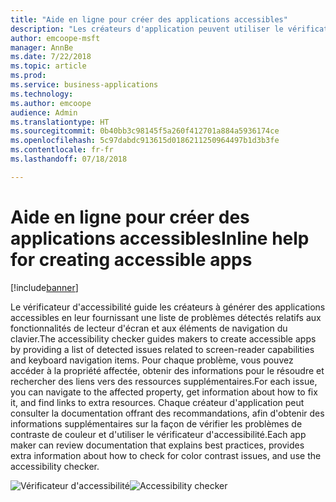 ```yaml
---
title: "Aide en ligne pour créer des applications accessibles"
description: "Les créateurs d'application peuvent utiliser le vérificateur d’accessibilité pour identifier les problèmes d'accessibilité dans leurs applications et obtenir de l'aide les résoudre"
author: emcoope-msft
manager: AnnBe
ms.date: 7/22/2018
ms.topic: article
ms.prod: 
ms.service: business-applications
ms.technology: 
ms.author: emcoope
audience: Admin
ms.translationtype: HT
ms.sourcegitcommit: 0b40bb3c98145f5a260f412701a884a5936174ce
ms.openlocfilehash: 5c97dabdc913615d0186211250964497b1d3b3fe
ms.contentlocale: fr-fr
ms.lasthandoff: 07/18/2018

---
```

# <a name="inline-help-for-creating-accessible-apps"></a><span data-ttu-id="9a320-103">Aide en ligne pour créer des applications accessibles</span><span class="sxs-lookup"><span data-stu-id="9a320-103">Inline help for creating accessible apps</span></span>


[!include[banner](../../includes/banner.md)]

<span data-ttu-id="9a320-104">Le vérificateur d'accessibilité guide les créateurs à générer des applications accessibles en leur fournissant une liste de problèmes détectés relatifs aux fonctionnalités de lecteur d'écran et aux éléments de navigation du clavier.</span><span class="sxs-lookup"><span data-stu-id="9a320-104">The accessibility checker guides makers to create accessible apps by providing a list of detected issues related to screen-reader capabilities and keyboard navigation items.</span></span> <span data-ttu-id="9a320-105">Pour chaque problème, vous pouvez accéder à la propriété affectée, obtenir des informations pour le résoudre et rechercher des liens vers des ressources supplémentaires.</span><span class="sxs-lookup"><span data-stu-id="9a320-105">For each issue, you can navigate to the affected property, get information about how to fix it, and find links to extra resources.</span></span> <span data-ttu-id="9a320-106">Chaque créateur d'application peut consulter la documentation offrant des recommandations, afin d'obtenir des informations supplémentaires sur la façon de vérifier les problèmes de contraste de couleur et d'utiliser le vérificateur d'accessibilité.</span><span class="sxs-lookup"><span data-stu-id="9a320-106">Each app maker can review documentation that explains best practices, provides extra information about how to check for color contrast issues, and use the accessibility checker.</span></span>


<span data-ttu-id="9a320-107">![Vérificateur d'accessibilité](media/AccessibilityChecker_01.png "Vérificateur d'accessibilité")</span><span class="sxs-lookup"><span data-stu-id="9a320-107">![Accessibility checker](media/AccessibilityChecker_01.png "Accessibility checker")</span></span>


